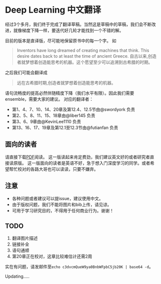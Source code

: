 # Deep Learning 中文翻译

经过3个多月，我们终于完成了翻译草稿。当然这是草稿中的草稿，我们会不断改进，就像梯度下降一样，要迭代好几轮才能找到一个不错的解。
 
目前的版本是直译版，尽可能地保留原书中的每一个字。
如

> Inventors have long dreamed of creating machines that think. This desire dates back to at least the time of ancient Greece.
> 自古以来,创造者就梦想着创造能思考的机器。这个愿望至少可以追溯到古希腊的时期。

之后我们可能会翻译成
> 远在古希腊时期,创造者就梦想着创造能思考的机器。

语句流畅度的提高必然伴随精度下降（我们水平有限）。因此我们需要ensemble，需要大家的建议。
对应的翻译者：
  - 第1、4、7、10、14、20章及第12.4、12.5节由@swordyork 负责
  - 第2、5、8、11、15、18章由@liber145 负责
  - 第3、6、9章由@KevinLee1110 负责
  - 第13、16、17、19章及第12.1至12.3节由@futianfan 负责


面向的读者
--------------------
请直接下载[PDF](https://github.com/exacity/deeplearningbook-chinese/raw/master/dlbook_cn_initial.pdf)阅读。
这一版读起来肯定费劲，我们建议英文好的或者研究者直接读原版。
这一版面向的读者是英语不好，急于想入门深度学习的同学。或者希望帮忙校对的各路大哥也可以读读，只要不嫌弃。


注意
-----------
 - 各种问题或者建议可以提issue，建议使用中文。 
 - 由于版权问题，我们不能将图片和bib上传，请见谅。
 - 可用于学习研究目的，不得用于任何商业行为。谢谢！


TODO
---------

 1. 翻译图片描述
 2. 链接补全
 3. 语句通顺
 4. 第20章正在校对，这章比较难估计还需2周


实在有问题，请发邮件至`echo c3dvcmQueW9ya0BnbWFpbC5jb20K | base64 -d`。

Updating.....
